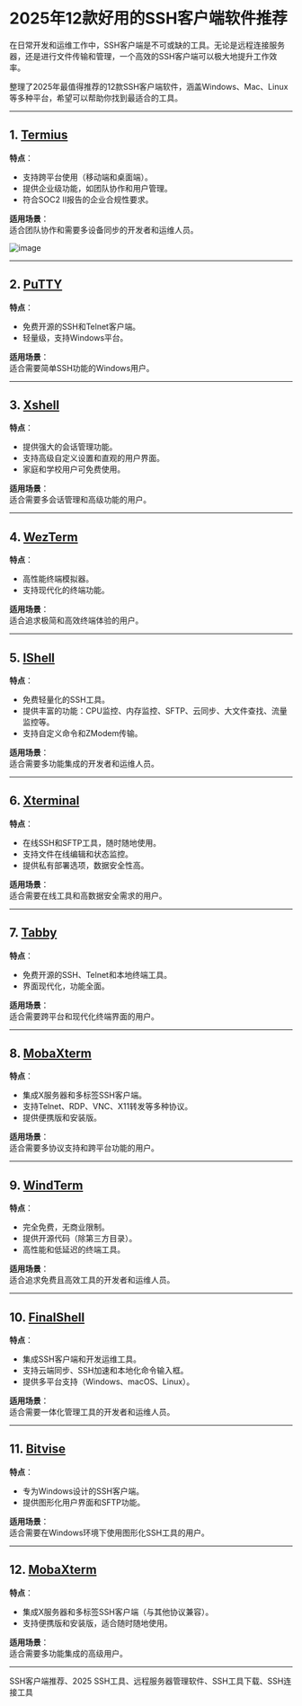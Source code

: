 # 2025年12款好用的SSH客户端软件推荐

在日常开发和运维工作中，SSH客户端是不可或缺的工具。无论是远程连接服务器，还是进行文件传输和管理，一个高效的SSH客户端可以极大地提升工作效率。

整理了2025年最值得推荐的12款SSH客户端软件，涵盖Windows、Mac、Linux等多种平台，希望可以帮助你找到最适合的工具。

---

## 1. [Termius](https://termius.com/)
**特点**：  
- 支持跨平台使用（移动端和桌面端）。  
- 提供企业级功能，如团队协作和用户管理。  
- 符合SOC2 II报告的企业合规性要求。

**适用场景**：  
适合团队协作和需要多设备同步的开发者和运维人员。

![image](https://github.com/user-attachments/assets/0237eb56-398e-4f15-a2e8-41311291f683)

---

## 2. [PuTTY](https://www.putty.org/)
**特点**：  
- 免费开源的SSH和Telnet客户端。  
- 轻量级，支持Windows平台。

**适用场景**：  
适合需要简单SSH功能的Windows用户。

---

## 3. [Xshell](https://www.netsarang.com/en/xshell/)
**特点**：  
- 提供强大的会话管理功能。  
- 支持高级自定义设置和直观的用户界面。  
- 家庭和学校用户可免费使用。

**适用场景**：  
适合需要多会话管理和高级功能的用户。

---

## 4. [WezTerm](https://wezfurlong.org/wezterm/index.html)
**特点**：  
- 高性能终端模拟器。  
- 支持现代化的终端功能。

**适用场景**：  
适合追求极简和高效终端体验的用户。

---

## 5. [IShell](https://ishell.cc/)
**特点**：  
- 免费轻量化的SSH工具。  
- 提供丰富的功能：CPU监控、内存监控、SFTP、云同步、大文件查找、流量监控等。  
- 支持自定义命令和ZModem传输。

**适用场景**：  
适合需要多功能集成的开发者和运维人员。

---

## 6. [Xterminal](https://www.terminal.icu/)
**特点**：  
- 在线SSH和SFTP工具，随时随地使用。  
- 支持文件在线编辑和状态监控。  
- 提供私有部署选项，数据安全性高。

**适用场景**：  
适合需要在线工具和高数据安全需求的用户。

---

## 7. [Tabby](https://tabby.sh/)
**特点**：  
- 免费开源的SSH、Telnet和本地终端工具。  
- 界面现代化，功能全面。

**适用场景**：  
适合需要跨平台和现代化终端界面的用户。

---

## 8. [MobaXterm](https://mobaxterm.mobatek.net/)
**特点**：  
- 集成X服务器和多标签SSH客户端。  
- 支持Telnet、RDP、VNC、X11转发等多种协议。  
- 提供便携版和安装版。

**适用场景**：  
适合需要多协议支持和跨平台功能的用户。

---

## 9. [WindTerm](https://github.com/kingToolbox/WindTerm)
**特点**：  
- 完全免费，无商业限制。  
- 提供开源代码（除第三方目录）。  
- 高性能和低延迟的终端工具。

**适用场景**：  
适合追求免费且高效工具的开发者和运维人员。

---

## 10. [FinalShell](https://www.hostbuf.com/)
**特点**：  
- 集成SSH客户端和开发运维工具。  
- 支持云端同步、SSH加速和本地化命令输入框。  
- 提供多平台支持（Windows、macOS、Linux）。  

**适用场景**：  
适合需要一体化管理工具的开发者和运维人员。

---

## 11. [Bitvise](https://bitvise.com/)
**特点**：  
- 专为Windows设计的SSH客户端。  
- 提供图形化用户界面和SFTP功能。

**适用场景**：  
适合需要在Windows环境下使用图形化SSH工具的用户。

---

## 12. [MobaXterm](https://mobaxterm.mobatek.net/)
**特点**：  
- 集成X服务器和多标签SSH客户端（与其他协议兼容）。  
- 支持便携版和安装版，适合随时随地使用。

**适用场景**：  
适合需要多功能集成的高级用户。

---

SSH客户端推荐、2025 SSH工具、远程服务器管理软件、SSH工具下载、SSH连接工具
